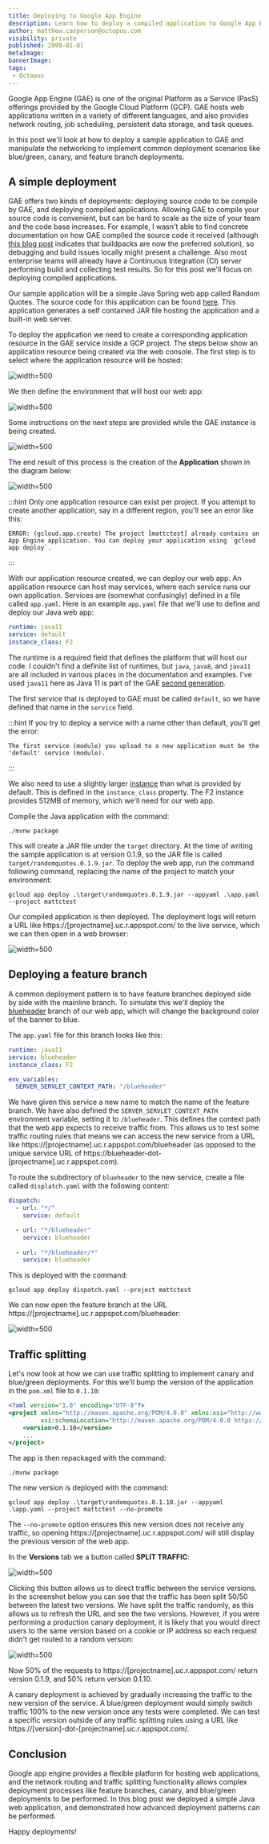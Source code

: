 ```yaml
---
title: Deploying to Google App Engine
description: Learn how to deploy a compiled application to Google App Engine
author: matthew.casperson@octopus.com
visibility: private
published: 2999-01-01
metaImage: 
bannerImage: 
tags:
 - Octopus
---
```


Google App Engine (GAE) is one of the original Platform as a Service (PasS) offerings provided by the Google Cloud Platform (GCP). GAE hosts web applications written in a variety of different languages, and also provides network routing, job scheduling, persistent data storage, and task queues.

In this post we'll look at how to deploy a sample application to GAE and manipulate the networking to implement common deployment scenarios like blue/green, canary, and feature branch deployments.

## A simple deployment

GAE offers two kinds of deployments: deploying source code to be compile by GAE, and deploying compiled applications. Allowing GAE to compile your source code is convenient, but can be hard to scale as the size of your team and the code base increases. For example, I wasn't able to find concrete documentation on how GAE compiled the source code it received (although [this blog post](https://cloud.google.com/blog/products/containers-kubernetes/google-cloud-now-supports-buildpacks) indicates that buildpacks are now the preferred solution), so debugging and build issues locally might present a challenge. Also most enterprise teams will already have a Continuous Integration (CI) server performing build and collecting test results. So for this post we'll focus on deploying compiled applications.

Our sample application will be a simple Java Spring web app called Random Quotes. The source code for this application can be found [here](https://github.com/OctopusSamples/RandomQuotes-Java). This application generates a self contained JAR file hosting the application and a built-in web server.

To deploy the application we need to create a corresponding application resource in the GAE service inside a GCP project. The steps below show an application resource being created via the web console. The first step is to select where the application resource will be hosted:

![](location.png "width=500")

We then define the environment that will host our web app:

![](language.png "width=500")

Some instructions on the next steps are provided while the GAE instance is being created.

![](instructions.png "width=500")

The end result of this process is the creation of the **Application** shown in the diagram below:

![](modules_hierarchy.svg "width=500")

:::hint
Only one application resource can exist per project. If you attempt to create another application, say in a different region, you'll see an error like this:

```
ERROR: (gcloud.app.create) The project [mattctest] already contains an App Engine application. You can deploy your application using `gcloud app deploy`.
```
:::

With our application resource created, we can deploy our web app. An application resource can host may services, where each service runs our own application. Services are (somewhat confusingly) defined in a file called `app.yaml`. Here is an example `app.yaml` file that we'll use to define and deploy our Java web app:

```yaml
runtime: java11
service: default
instance_class: F2
```

The runtime is a required field that defines the platform that will host our code. I couldn't find a definite list of runtimes, but `java`, `java8`, and `java11` are all included in various places in the documentation and examples. I've used `java11` here as Java 11 is part of the GAE [second generation](https://cloud.google.com/appengine/docs/standard/runtimes).

The first service that is deployed to GAE must be called `default`, so we have defined that name in the `service` field.

:::hint
If you try to deploy a service with a name other than default, you'll get the error:

```
The first service (module) you upload to a new application must be the 'default' service (module).
```
:::

We also need to use a slightly larger [instance](https://cloud.google.com/appengine/docs/standard#instance_classes) than what is provided by default. This is defined in the `instance_class` property. The F2 instance provides 512MB of memory, which we'll need for our web app.

Compile the Java application with the command:

```
./mvnw package
```

This will create a JAR file under the `target` directory. At the time of writing the sample application is at version 0.1.9, so the JAR file is called `target/randomquotes.0.1.9.jar`. To deploy the web app, run the command following command, replacing the name of the project to match your environment:

```
gcloud app deploy .\target\randomquotes.0.1.9.jar --appyaml .\app.yaml --project mattctest
```

Our compiled application is then deployed. The deployment logs will return a URL like https://\[projectname\].uc.r.appspot.com/ to the live service, which we can then open in a web browser:

![](randomquotes.png "width=500")

## Deploying a feature branch

A common deployment pattern is to have feature branches deployed side by side with the mainline branch. To simulate this we'll deploy the [blueheader](https://github.com/OctopusSamples/RandomQuotes-Java/tree/blueheader) branch of our web app, which will change the background color of the banner to blue.

The `app.yaml` file for this branch looks like this:

```yaml
runtime: java11
service: blueheader
instance_class: F2

env_variables:
  SERVER_SERVLET_CONTEXT_PATH: "/blueheader"
```

We have given this service a new name to match the name of the feature branch. We have also defined the `SERVER_SERVLET_CONTEXT_PATH` environment variable, setting it to `/blueheader`. This defines the context path that the web app expects to receive traffic from. This allows us to test some traffic routing rules that means we can access the new service from a URL like https://\[projectname\].uc.r.appspot.com/blueheader (as opposed to the unique service URL of https://blueheader-dot-\[projectname\].uc.r.appspot.com).

To route the subdirectory of `blueheader` to the new service, create a file called `displatch.yaml` with the following content:

```yaml
dispatch:
  - url: "*/"
    service: default

  - url: "*/blueheader"
    service: blueheader
    
  - url: "*/blueheader/*"
    service: blueheader
```

This is deployed with the command:

```
gcloud app deploy dispatch.yaml --project mattctest
```

We can now open the feature branch at the URL https://\[projectname\].uc.r.appspot.com/blueheader:

![](blueheader.png "width=500")

## Traffic splitting

Let's now look at how we can use traffic splitting to implement canary and blue/green deployments. For this we'll bump the version of the application in the `pom.xml` file to `0.1.10`:

```xml
<?xml version="1.0" encoding="UTF-8"?>
<project xmlns="http://maven.apache.org/POM/4.0.0" xmlns:xsi="http://www.w3.org/2001/XMLSchema-instance"
         xsi:schemaLocation="http://maven.apache.org/POM/4.0.0 https://maven.apache.org/xsd/maven-4.0.0.xsd">
    <version>0.1.10</version>
    ...
</project>
```

The app is then repackaged with the command:

```
./mvnw package
```

The new version is deployed with the command:

```
gcloud app deploy .\target\randomquotes.0.1.10.jar --appyaml .\app.yaml --project mattctest --no-promote
```

The `--no-promote` option ensures this new version does not receive any traffic, so opening https://\[projectname\].uc.r.appspot.com/ will still display the previous version of the web app.

In the **Versions** tab we a button called **SPLIT TRAFFIC**:

![](splittraffic.png "width=500")

Clicking this button allows us to direct traffic between the service versions. In the screenshot below you can see that the traffic has been split 50/50 between the latest two versions. We have split the traffic randomly, as this allows us to refresh the URL and see the two versions. However, if you were performing a production canary deployment, it is likely that you would direct users to the same version based on a cookie or IP address so each request didn't get routed to a random version:

![](traffic.png "width=500")

Now 50% of the requests to https://\[projectname\].uc.r.appspot.com/ return version 0.1.9, and 50% return version 0.1.10.

A canary deployment is achieved by gradually increasing the traffic to the new version of the service. A blue/green deployment would simply switch traffic 100% to the new version once any tests were completed. We can test a specific version outside of any traffic splitting rules using a URL like https://\[version\]-dot-\[projectname\].uc.r.appspot.com/.

## Conclusion

Google app engine provides a flexible platform for hosting web applications, and the network routing and traffic splitting functionality allows complex deployment processes like feature branches, canary, and blue/green deployments to be performed. In this blog post we deployed a simple Java web application, and demonstrated how advanced deployment patterns can be performed.

Happy deployments!